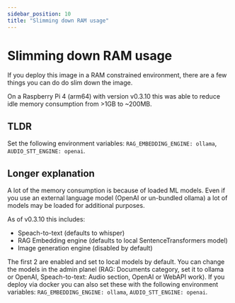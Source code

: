 ```yaml
---
sidebar_position: 10
title: "Slimming down RAM usage"
---
```


# Slimming down RAM usage

If you deploy this image in a RAM constrained environment, there are a few things you can do do slim down the image.

On a Raspberry Pi 4 (arm64) with version v0.3.10 this was able to reduce idle memory consumption from >1GB to ~200MB.

## TLDR

Set the following environment variables: `RAG_EMBEDDING_ENGINE: ollama`, `AUDIO_STT_ENGINE: openai`.

## Longer explanation

A lot of the memory consumption is because of loaded ML models. Even if you use an external language model (OpenAI or un-bundled ollama) a lot of models may be loaded for additional purposes.

As of v0.3.10 this includes:
* Speach-to-text (defaults to whisper)
* RAG Embedding engine (defaults to local SentenceTransformers model)
* Image generation engine (disabled by default)

The first 2 are enabled and set to local models by default. You can change the models in the admin planel (RAG: Documents category, set it to ollama or OpenAI, Speach-to-text: Audio section, OpenAI or WebAPI work).
If you deploy via docker you can also set these with the following environment variables: `RAG_EMBEDDING_ENGINE: ollama`, `AUDIO_STT_ENGINE: openai`.
